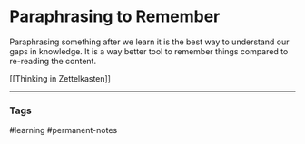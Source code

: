 # Paraphrasing to Remember

Paraphrasing something after we learn it is the best way to understand our gaps in knowledge. It is a way better tool to remember things compared to re-reading the content.

[[Thinking in Zettelkasten]]

---
### Tags
#learning #permanent-notes
